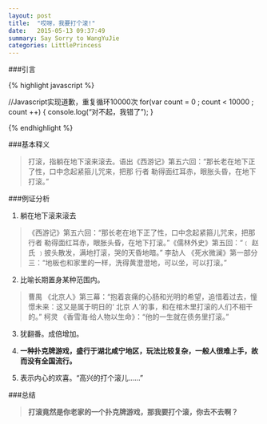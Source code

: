 ```yaml
---
layout: post
title:  "哎呀，我要打个滚!"
date:   2015-05-13 09:37:49
summary: Say Sorry to WangYuJie
categories: LittlePrincess
---
```

###引言

{% highlight javascript %}

//Javascript实现道歉，重复循环10000次
for(var count = 0 ; count < 10000 ;  count ++)
{
	console.log(“对不起，我错了”);
}

{% endhighlight %}

###基本释义

>打滚，指躺在地下滚来滚去。语出《西游记》第五六回：“那长老在地下正了性，口中念起紧箍儿咒来，把那 行者 勒得面红耳赤，眼胀头昏，在地下打滚。”

###例证分析

1. 躺在地下滚来滚去<br>

>《西游记》第五六回：“那长老在地下正了性，口中念起紧箍儿咒来，把那 行者 勒得面红耳赤，眼胀头昏，在地下打滚。”《儒林外史》第五回：“﹝ 赵氏 ﹞披头散发，满地打滚，哭的天昏地暗。” 李劼人 《死水微澜》第一部分三：“地板也和家里的一样，洗得黄澄澄地，可以坐，可以打滚。”

2. 比喻长期置身某种范围内。<br>

>曹禺 《北京人》第三幕：“抱着哀痛的心肠和光明的希望，追惜着过去，憧憬未来：这又是属于明日的‘ 北京 人’的事，和在棺木里打滚的人们不相干的。” 柯灵 《香雪海·给人物以生命》：“他的一生就在债务里打滚。”

3. 犹翻番。成倍增加。<br>

4. **一种扑克牌游戏，盛行于湖北咸宁地区，玩法比较复杂，一般人很难上手，故而没有全国流行。**

5. 表示内心的欢喜。“高兴的打个滚儿……”

###总结

>**打滚竟然是你老家的一个扑克牌游戏，那我要打个滚，你去不去啊？**